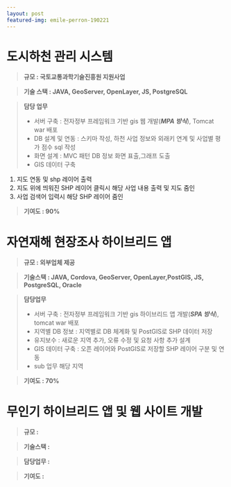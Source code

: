 ```yaml
---
layout: post
featured-img: emile-perron-190221
---
```


도시하천 관리 시스템
======

> **규모 :  국토교통과학기술진흥원 지원사업**

> **기술 스택  :  JAVA, GeoServer, OpenLayer, JS, PostgreSQL**

> **담당 업무**  
> - 서버 구축       : 전자정부 프레임워크 기반 gis 웹 개발(**_MPA 방식_**), Tomcat war 배포
> - DB 설계 및 연동 : 스키마 작성, 하천 사업 정보와 외래키 연계 및 사업별 평가 점수 sql 작성
> - 화면 설계       :  MVC 패턴 DB 정보 화면 표출,그래프 도출
> - GIS 데이터 구축 
  1. 지도 연동 및 shp 레이어 출력
  2. 지도 위에 띄워진 SHP 레이어 클릭시 해당 사업 내용 출력 및 지도 줌인
  3. 사업 검색어 입력시 해당 SHP 레이어 줌인 

 > **기여도 : 90%**


자연재해 현장조사 하이브리드 앱
======

> **규모 : 외부업체 제공**

> **기술스택 :  JAVA, Cordova, GeoServer, OpenLayer,PostGIS, JS, PostgreSQL, Oracle**

> **담당업무**
> - 서버 구축       : 전자정부 프레임워크 기반 gis 하이브리드 앱 개발(**_SPA 방식_**), tomcat war 배포
> - 지역별 DB 정보  : 지역별로 DB 체계화 및  PostGIS로 SHP 데이터 저장
> - 유지보수        : 새로운 지역 추가, 오류 수정 및 요청 사항 추가 설계 
> - GIS 데이터 구축 : 오픈 레이어와 PostGIS로 저장할  SHP 레이어 구분 및 연동
> - sub 업무 
    해당 지역 
     
> **기여도 : 70%**


무인기 하이브리드 앱 및 웹 사이트 개발
======
> **규모 :** 

> **기술스택 :**

> **담당업무 :**

> **기여도 :** 
